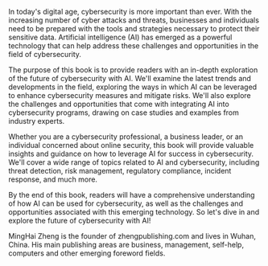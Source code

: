 
In today's digital age, cybersecurity is more important than ever. With the increasing number of cyber attacks and threats, businesses and individuals need to be prepared with the tools and strategies necessary to protect their sensitive data. Artificial intelligence (AI) has emerged as a powerful technology that can help address these challenges and opportunities in the field of cybersecurity.

The purpose of this book is to provide readers with an in-depth exploration of the future of cybersecurity with AI. We'll examine the latest trends and developments in the field, exploring the ways in which AI can be leveraged to enhance cybersecurity measures and mitigate risks. We'll also explore the challenges and opportunities that come with integrating AI into cybersecurity programs, drawing on case studies and examples from industry experts.

Whether you are a cybersecurity professional, a business leader, or an individual concerned about online security, this book will provide valuable insights and guidance on how to leverage AI for success in cybersecurity. We'll cover a wide range of topics related to AI and cybersecurity, including threat detection, risk management, regulatory compliance, incident response, and much more.

By the end of this book, readers will have a comprehensive understanding of how AI can be used for cybersecurity, as well as the challenges and opportunities associated with this emerging technology. So let's dive in and explore the future of cybersecurity with AI!

MingHai Zheng is the founder of zhengpublishing.com and lives in Wuhan, China. His main publishing areas are business, management, self-help, computers and other emerging foreword fields.
